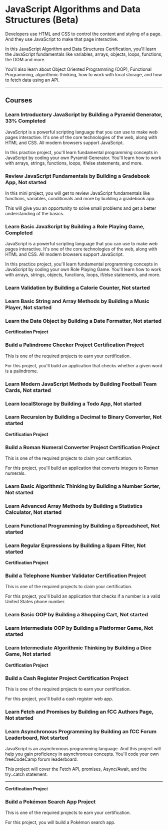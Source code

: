 # JavaScript Algorithms and Data Structures (Beta)

Developers use HTML and CSS to control the content and styling of a page. And they use JavaScript to make that page interactive.

In this JavaScript Algorithm and Data Structures Certification, you'll learn the JavaScript fundamentals like variables, arrays, objects, loops, functions, the DOM and more.

You'll also learn about Object Oriented Programming (OOP), Functional Programming, algorithmic thinking, how to work with local storage, and how to fetch data using an API.

---

## Courses

### Learn Introductory JavaScript by Building a Pyramid Generator, 33% Completed

JavaScript is a powerful scripting language that you can use to make web pages interactive. It's one of the core technologies of the web, along with HTML and CSS. All modern browsers support JavaScript.

In this practice project, you'll learn fundamental programming concepts in JavaScript by coding your own Pyramid Generator. You'll learn how to work with arrays, strings, functions, loops, if/else statements, and more.

### Review JavaScript Fundamentals by Building a Gradebook App, Not started

In this mini project, you will get to review JavaScript fundamentals like functions, variables, conditionals and more by building a gradebook app.

This will give you an opportunity to solve small problems and get a better understanding of the basics.

### Learn Basic JavaScript by Building a Role Playing Game, Completed

JavaScript is a powerful scripting language that you can use to make web pages interactive. It's one of the core technologies of the web, along with HTML and CSS. All modern browsers support JavaScript.

In this practice project, you'll learn fundamental programming concepts in JavaScript by coding your own Role Playing Game. You'll learn how to work with arrays, strings, objects, functions, loops, if/else statements, and more.

### Learn Validation by Building a Calorie Counter, Not started

### Learn Basic String and Array Methods by Building a Music Player, Not started

### Learn the Date Object by Building a Date Formatter, Not started

**Certification Project**

### Build a Palindrome Checker Project Certification Project

This is one of the required projects to earn your certification.

For this project, you'll build an application that checks whether a given word is a palindrome.

### Learn Modern JavaScript Methods by Building Football Team Cards, Not started

### Learn localStorage by Building a Todo App, Not started

### Learn Recursion by Building a Decimal to Binary Converter, Not started

**Certification Project**

### Build a Roman Numeral Converter Project Certification Project

This is one of the required projects to claim your certification.

For this project, you'll build an application that converts integers to Roman numerals.

### Learn Basic Algorithmic Thinking by Building a Number Sorter, Not started

### Learn Advanced Array Methods by Building a Statistics Calculator, Not started

### Learn Functional Programming by Building a Spreadsheet, Not started

### Learn Regular Expressions by Building a Spam Filter, Not started

**Certification Project**

### Build a Telephone Number Validator Certification Project

This is one of the required projects to claim your certification.

For this project, you'll build an application that checks if a number is a valid United States phone number.

### Learn Basic OOP by Building a Shopping Cart, Not started

### Learn Intermediate OOP by Building a Platformer Game, Not started

### Learn Intermediate Algorithmic Thinking by Building a Dice Game, Not started

**Certification Project**

### Build a Cash Register Project Certification Project

This is one of the required projects to earn your certification.

For this project, you'll build a cash register web app.

### Learn Fetch and Promises by Building an fCC Authors Page, Not started

### Learn Asynchronous Programming by Building an fCC Forum Leaderboard, Not started

JavaScript is an asynchronous programming language. And this project will help you gain proficiency in asynchronous concepts. You'll code your own freeCodeCamp forum leaderboard.

This project will cover the Fetch API, promises, Async/Await, and the try..catch statement.

---

**Certification Projec**t

### Build a Pokémon Search App Project

This is one of the required projects to earn your certification.

For this project, you will build a Pokémon search app.